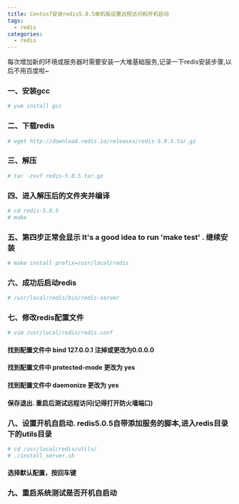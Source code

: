 ```yaml
---
title: Centos7安装redis5.0.5单机版设置远程访问和开机启动
tags:
  - redis
categories:
  - redis  
---
```

每次增加新的环境或服务器时需要安装一大堆基础服务,记录一下redis安装步骤,以后不用百度啦~

### 一、安装gcc
``` bash
# yum install gcc
```
### 二、下载redis
``` bash
# wget http://download.redis.io/releases/redis-5.0.5.tar.gz
```
### 三、解压
``` bash
# tar -zxvf redis-5.0.5.tar.gz
```
### 四、进入解压后的文件夹并编译
``` bash
# cd redis-5.0.5
# make
```
### 五、第四步正常会显示 It's a good idea to run 'make test' . 继续安装
``` bash
# make install prefix=/usr/local/redis
```
### 六、成功后启动redis
``` bash
# /usr/local/redis/bin/redis-server
```
### 七、修改redis配置文件
``` bash
# vim /usr/local/redis/redis.conf
```
#### 找到配置文件中 bind 127.0.0.1 注掉或更改为0.0.0.0
#### 找到配置文件中 protected-mode 更改为 yes
#### 找到配置文件中 daemonize 更改为 yes
#### 保存退出. 重启后测试远程访问(记得打开防火墙端口)
### 八、设置开机自启动. redis5.0.5自带添加服务的脚本,进入redis目录下的utils目录
``` bash
# cd /usr/local/redis/utils/
# ./install_server.sh
```
#### 选择默认配置，按回车键
### 九、重启系统测试是否开机自启动
